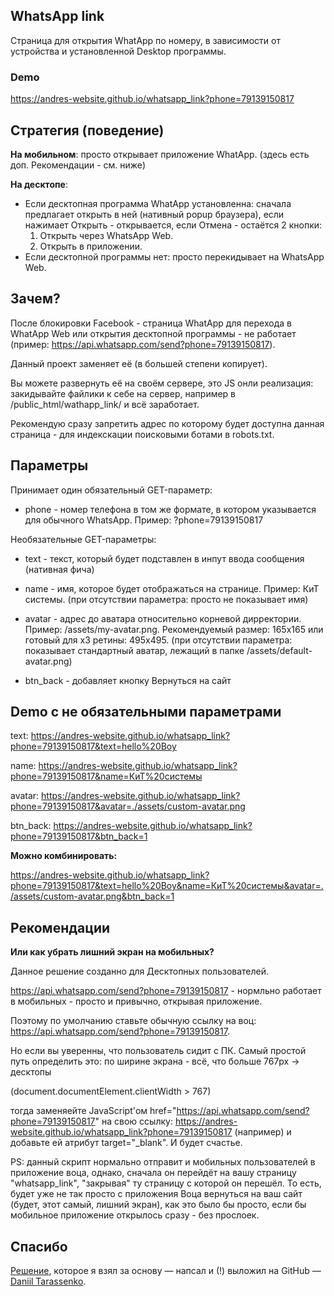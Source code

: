 ## WhatsApp link
Страница для открытия WhatApp по номеру, в зависимости от устройства и установленной Desktop программы.

### Demo
https://andres-website.github.io/whatsapp_link?phone=79139150817

## Стратегия (поведение)
**На мобильном**: просто открывает приложение WhatApp. (здесь есть доп. Рекомендации - см. ниже)

**На десктопе**:

* Если десктопная программа WhatApp установленна: сначала предлагает открыть в ней (нативный popup браузера), если нажимает Открыть - открывается, если Отмена - остаётся 2 кнопки:
  1. Открыть через WhatsApp Web.
  2. Открыть в приложении.
* Если десктопной программы нет: просто перекидывает на WhatsApp Web.

## Зачем?
После блокировки Facebook - страница WhatApp для перехода в WhatApp Web или открытия десктопной программы - не работает (пример: https://api.whatsapp.com/send?phone=79139150817).

Данный проект заменяет её (в большей степени копирует).

Вы можете развернуть её на своём сервере, это JS онли реализация: закидывайте файлики к себе на сервер, например в /public_html/wathapp_link/ и всё заработает.

Рекомендую сразу запретить адрес по которому будет доступна данная страница - для индекскации поисковыми ботами в robots.txt.

## Параметры

Принимает один обязательный GET-параметр:

* phone - номер телефона в том же формате, в котором указывается для обычного WhatsApp. Пример: ?phone=79139150817

Необязательные GET-параметры:

* text - текст, который будет подставлен в инпут ввода сообщения (нативная фича)

* name - имя, которое будет отображаться на странице. Пример: КиТ системы. (при отсутствии параметра: просто не показывает имя)

* avatar - адрес до аватара относительно корневой дирректории. Пример: /assets/my-avatar.png. Рекомендуемый размер: 165x165 или готовый для x3 ретины: 495x495. (при отсутствии параметра: показывает стандартный аватар, лежащий в папке /assets/default-avatar.png)

* btn_back - добавляет кнопку Вернуться на сайт


## Demo с не обязательными параметрами

text: https://andres-website.github.io/whatsapp_link?phone=79139150817&text=hello%20Boy

name: https://andres-website.github.io/whatsapp_link?phone=79139150817&name=КиТ%20системы

avatar: https://andres-website.github.io/whatsapp_link?phone=79139150817&avatar=./assets/custom-avatar.png

btn_back: https://andres-website.github.io/whatsapp_link?phone=79139150817&btn_back=1

**Можно комбинировать:**

https://andres-website.github.io/whatsapp_link?phone=79139150817&text=hello%20Boy&name=КиТ%20системы&avatar=./assets/custom-avatar.png&btn_back=1

## Рекомендации

**Или как убрать лишний экран на мобильных?**

Данное решение созданно для Десктопных пользователей.

https://api.whatsapp.com/send?phone=79139150817 - нормльно работает в мобильных - просто и привычно, открывая приложение.

Поэтому по умолчанию ставьте обычную ссылку на воц: https://api.whatsapp.com/send?phone=79139150817. 

Но если вы уверенны, что пользователь сидит с ПК. Самый простой путь определить это: по ширине экрана - всё, что больше 767px -> десктопы 

(document.documentElement.clientWidth > 767) 

тогда заменяейте JavaScript'ом href="https://api.whatsapp.com/send?phone=79139150817" на свою ссылку: https://andres-website.github.io/whatsapp_link?phone=79139150817 (например) и добавьте ей атрибут target="_blank". И будет счастье.

PS: данный скрипт нормально отправит и мобильных пользователей в приложение воца, однако, сначала он перейдёт на вашу страницу "whatsapp_link", "закрывая" ту страницу с которой он перешёл. То есть, будет уже не так просто с приложения Воца вернуться на ваш сайт (будет, этот самый, лишний экран), как это было бы просто, если бы мобильное приложение открылось сразу - без прослоек.  

## Спасибо

[Решение](https://github.com/justrussian/whatsapp-link/), которое я взял за основу — напсал и (!) выложил на GitHub — [Daniil Tarassenko](https://github.com/justrussian).
